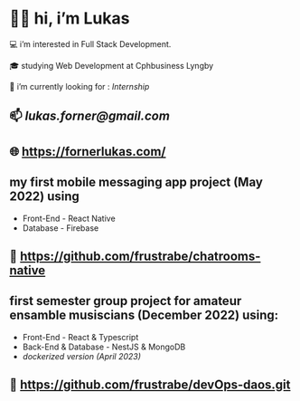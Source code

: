 #  👋🏼   hi, i’m Lukas

   💻   i’m interested in Full Stack Development.
   
   🎓   studying Web Development at Cphbusiness Lyngby
   
   🔎   i’m currently looking for : _Internship_
   
## 📫   _lukas.forner@gmail.com_
## 🌐   https://fornerlukas.com/

## my first mobile messaging app project (May 2022) using 
-    Front-End - React Native
-    Database - Firebase
## 🔗 https://github.com/frustrabe/chatrooms-native

##  first semester group project for amateur ensamble musiscians (December 2022) using:
-    Front-End - React & Typescript
-    Back-End & Database - NestJS & MongoDB
-    *dockerized version (April 2023)*
## 🔗 https://github.com/frustrabe/devOps-daos.git
<!---
frustrabe/frustrabe is a ✨ special ✨ repository because its `README.md` (this file) appears on your GitHub profile.
You can click the Preview link to take a look at your changes.
--->
